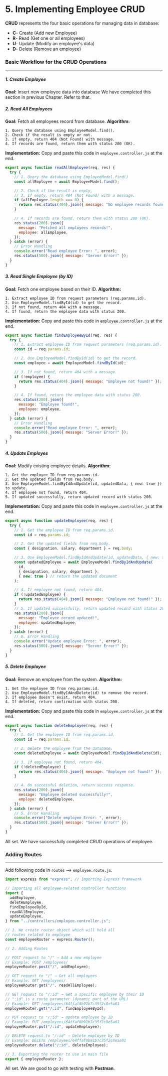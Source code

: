 # 5. Implementing Employee CRUD

**CRUD** represents the four basic operations for managing data in database: 
- **C**- Create (Add new Employee)
- **R**- Read (Get one or all employees)
- **U**- Update (Modify an employee's data)
- **D**- Delete (Remove an employee)

### Basic Workflow for the CRUD Operations
---

##### 1. Create Employee
**Goal:** Insert new employee data into database
We have completed this section in previous Chapter. Refer to that. 

##### 2. Read All Employees
**Goal:** Fetch all employees record from database.
**Algorithm:** 
```
1. Query the database using EmployeeModel.find().
2. Check if the result is empty or not.
3. if empty, return 404 (Not Found) with message.
4. If records are found, return them with status 200 (OK). 
```

**Implementation:**
Copy and paste this code in `employee.controller.js` at the end. 
```js
export async function readAllEmployee(req, res) {
  try {
    // 1. Query the database using EmployeeModel.find()
    const allEmployee = await EmployeeModel.find();

    // 2. Check if the result is empty,
    // 3. If empty, return 404 (Not Found) with a message.
    if (allEmployee.length === 0) {
      return res.status(404).json({ message: "No employee records found!"});
    }

    // 4. If records are found, return them with status 200 (OK).
    res.status(200).json({
      message: "Fetched all employees records!",
      employee: allEmployee,
    });
  } catch (error) {
    // Error Handling
    console.error("Read employee Error: ", error);
    res.status(500).json({ message: "Server Error!" });
  }
}
```


##### 3. Read Single Employee (by ID)
**Goal:** Fetch one employee based on their ID.
**Algorithm:** 
```
1. Extract employee ID from request parameters (req.params.id).
2. Use EmployeeModel.findById(id) to get the record.
3. If not found, return 404 with a message.
4. If found, return the employee data with status 200. 
```

**Implementation:**
Copy and paste this code in `employee.controller.js` at the end. 
```js
export async function findEmployeeById(req, res) {
  try {
    // 1. Extract employee ID from request parameters (req.params.id).
    const id = req.params.id;

    // 2. Use EmployeeModel.findById(id) to get the record.
    const employee = await EmployeeModel.findById(id);

    // 3. If not found, return 404 with a message.
    if (!employee) {
      return res.status(404).json({ message: "Employee not found!" });
    }

    // 4. If found, return the employee data with status 200.
    res.status(200).json({
      message: "Employee found!",
      employee: employee,
    });
  } catch (error) {
    // Error Handling
    console.error("Read employee Error: ", error);
    res.status(500).json({ message: "Server Error!" });
  }
}
```


##### 4. Update Employee
**Goal:** Modify existing employee details.
**Algorithm:** 
```
1. Get the employee ID from req.params.id.
2. Get the updated fields from req.body.
3. Use EmployeeModel.findByIdAndUpdate(id, updatedData, { new: true }) to update.
4. If employee not found, return 404.
5. If updated successfully, return updated record with status 200.
```

**Implementation:**
Copy and paste this code in `employee.controller.js` at the end. 
```js
export async function updateEmployee(req, res) {
  try {
    // 1. Get the employee ID from req.params.id.
    const id = req.params.id;

    // 2. Get the updated fields from req.body.
    const { designation, salary, department } = req.body;

    // 3. Use EmployeeModel.findByIdAndUpdate(id, updatedData, { new: true }) to update.
    const updatedEmployee = await EmployeeModel.findByIdAndUpdate(
      id,
      { designation, salary, department },
      { new: true } // return the updated document
    );

    // 4. If employee not found, return 404.
    if (!updatedEmployee) {
      return res.status(404).json({ message: "Employee not found!" });
    }
    // 5. If updated successfully, return updated record with status 200.
    res.status(200).json({
      message: "Employee record updated!",
      employee: updatedEmployee,
    });
  } catch (error) {
    // 6. Error Handling
    console.error("Update employee Error: ", error);
    res.status(500).json({ message: "Server Error!" });
  }
}
```

##### 5. Delete Employee
**Goal:** Remove an employee from the system.
**Algorithm:** 
```
1. Get the employee ID from req.params.id.
2. Use EmployeeModel.findByIdAndDelete(id) to remove the record.
3. If employee doesn't exist, return 404.
4. If deleted, return confirmation with status 200.
```

**Implementation:**
Copy and paste this code in `employee.controller.js` at the end. 
```js
export async function deleteEmployee(req, res) {
  try {
    // 1. Get the employee ID from req.params.id.
    const id = req.params.id;

    // 2. Delete the employee from the database.
    const deletedEmployee = await EmployeeModel.findByIdAndDelete(id);

    // 3. If employee not found, return 404.
    if (!deletedEmployee) {
      return res.status(404).json({ message: "Employee not found!" });
    }

    // 4. On successful deletion, return success response.
    res.status(200).json({
      message: "Employee deleted successfully!",
      employe: deletedEmployee,
    });
  } catch (error) {
    // 5. Error Handling
    console.error("Delete employee Error: ", error);
    res.status(500).json({ message: "Server Error!" });
  }
}
```

All set. We have successfully completed CRUD operations of employee.


### Adding Routes 
---
Add following code in `routes` --> `employee.route.js`. 
```js
import express from "express"; // Importing Express framework

// Importing all employee-related controller functions
import {
  addEmployee,
  deleteEmployee,
  findEmployeeById,
  readAllEmployee,
  updateEmployee,
} from "../controllers/employee.controller.js";

// 1. We create router object which will hold all
// routes related to employee
const employeeRouter = express.Router();

// 2. Adding Routes

// POST request to "/" → Add a new employee
// Example: POST /employees/
employeeRouter.post("/", addEmployee);

// GET request to "/" → Get all employees
// Example: GET /employees/
employeeRouter.get("/", readAllEmployee);

// GET request to "/:id" → Get a specific employee by their ID
// ":id" is a route parameter (dynamic part of the URL)
// Example: GET /employees/64ffaf8b91b7c35f2c8e5a01
employeeRouter.get("/:id", findEmployeeById);

// PUT request to "/:id" → Update employee by ID
// Example: PUT /employees/64ffaf8b91b7c35f2c8e5a01
employeeRouter.put("/:id", updateEmployee);

// DELETE request to "/:id" → Delete employee by ID
// Example: DELETE /employees/64ffaf8b91b7c35f2c8e5a01
employeeRouter.delete("/:id", deleteEmployee);

// 3. Exporting the router to use in main file
export { employeeRouter };
```

All set. We are good to go with testing with **Postman**. 